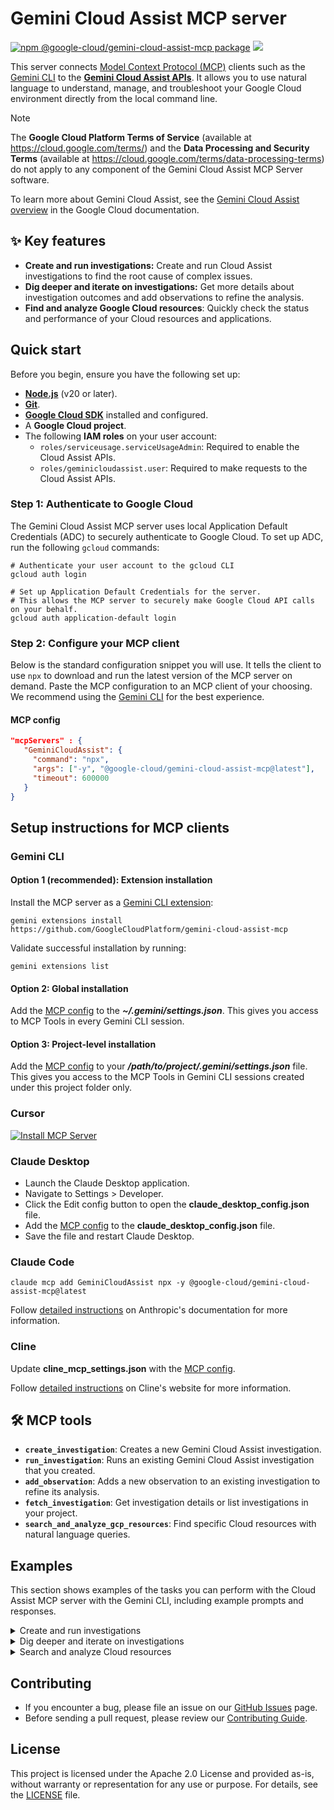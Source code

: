 # Gemini Cloud Assist MCP server

[![npm @google-cloud/gemini-cloud-assist-mcp package](https://img.shields.io/npm/v/@google-cloud/gemini-cloud-assist-mcp.svg)](https://www.npmjs.com/package/@google-cloud/gemini-cloud-assist-mcp)
[![](https://img.shields.io/github/license/GoogleCloudPlatform/gemini-cloud-assist-mcp)](./LICENSE)

This server connects [Model Context Protocol (MCP)](https://modelcontextprotocol.io/) clients such as the [Gemini CLI](https://github.com/google-gemini/gemini-cli) to the [**Gemini Cloud Assist APIs**](https://cloud.google.com/gemini/docs/api-and-reference). It allows you to use natural language to understand, manage, and troubleshoot your Google Cloud environment directly from the local command line.

> [!NOTE]
> The **Google Cloud Platform Terms of Service** (available at https://cloud.google.com/terms/) and the **Data Processing and Security Terms** (available at https://cloud.google.com/terms/data-processing-terms) do not apply to any component of the Gemini Cloud Assist MCP Server software.

To learn more about Gemini Cloud Assist, see the [Gemini Cloud Assist overview](https://cloud.google.com/gemini/docs/cloud-assist/) in the Google Cloud documentation.

## ✨ Key features

- **Create and run investigations:** Create and run Cloud Assist investigations to find the root cause of complex issues.
- **Dig deeper and iterate on investigations:** Get more details about investigation outcomes and add observations to refine the analysis.
- **Find and analyze Google Cloud resources**: Quickly check the status and performance of your Cloud resources and applications.

## Quick start

Before you begin, ensure you have the following set up:

- [**Node.js**](https://nodejs.org/en/download) (v20 or later).
- [**Git**](https://git-scm.com/downloads).
- [**Google Cloud SDK**](https://cloud.google.com/sdk/docs/install) installed and configured.
- A **Google Cloud project**.
- The following **IAM roles** on your user account:
  - `roles/serviceusage.serviceUsageAdmin`: Required to enable the Cloud Assist APIs.
  - `roles/geminicloudassist.user`: Required to make requests to the Cloud Assist APIs.

### Step 1: Authenticate to Google Cloud

The Gemini Cloud Assist MCP server uses local Application Default Credentials (ADC) to securely authenticate to Google Cloud. To set up ADC, run the following `gcloud` commands:

```shell
# Authenticate your user account to the gcloud CLI
gcloud auth login

# Set up Application Default Credentials for the server.
# This allows the MCP server to securely make Google Cloud API calls on your behalf.
gcloud auth application-default login
```

### Step 2: Configure your MCP client

Below is the standard configuration snippet you will use. It tells the client to use `npx` to download and run the latest version of the MCP server on demand. Paste the MCP configuration to an MCP client of your choosing. We recommend using the [Gemini CLI](https://github.com/google-gemini/gemini-cli) for the best experience.

#### MCP config

```json
"mcpServers" : {
   "GeminiCloudAssist": {
     "command": "npx",
     "args": ["-y", "@google-cloud/gemini-cloud-assist-mcp@latest"],
     "timeout": 600000
   }
}
```

## Setup instructions for MCP clients

### Gemini CLI

#### Option 1 (recommended): Extension installation

Install the MCP server as a [Gemini CLI extension](https://github.com/google-gemini/gemini-cli/blob/main/docs/extension.md):

```shell
gemini extensions install https://github.com/GoogleCloudPlatform/gemini-cloud-assist-mcp
```

Validate successful installation by running:

```shell
gemini extensions list
```

#### Option 2: Global installation

Add the [MCP config](#mcp-config) to the **_\~/.gemini/settings.json_**. This gives you access to MCP Tools in every Gemini CLI session.

#### Option 3: Project-level installation

Add the [MCP config](#mcp-config) to your **_/path/to/project/.gemini/settings.json_** file. This gives you access to the MCP Tools in Gemini CLI sessions created under this project folder only.

### Cursor

[![Install MCP Server](https://cursor.com/deeplink/mcp-install-dark.svg)](https://cursor.com/install-mcp?name=GeminiCloudAssist&config=eyJ0aW1lb3V0Ijo2MDAwMDAsImNvbW1hbmQiOiJucHggLXkgQGdvb2dsZS1jbG91ZC9nZW1pbmktY2xvdWQtYXNzaXN0LW1jcEBsYXRlc3QifQ%3D%3D)

### Claude Desktop

- Launch the Claude Desktop application.
- Navigate to Settings > Developer.
- Click the Edit config button to open the **claude_desktop_config.json** file.
- Add the [MCP config](#mcp-config) to the **claude_desktop_config.json** file.
- Save the file and restart Claude Desktop.

### Claude Code

```shell
claude mcp add GeminiCloudAssist npx -y @google-cloud/gemini-cloud-assist-mcp@latest
```

Follow [detailed instructions](https://docs.anthropic.com/en/docs/claude-code/mcp#installing-mcp-servers) on Anthropic's documentation for more information.

### Cline

Update **cline_mcp_settings.json** with the [MCP config](#mcp-config).

Follow [detailed instructions](https://docs.cline.bot/mcp/adding-mcp-servers-from-github) on Cline's website for more information.

## 🛠️ MCP tools

- **`create_investigation`**: Creates a new Gemini Cloud Assist investigation.
- **`run_investigation`**: Runs an existing Gemini Cloud Assist investigation that you created.
- **`add_observation`**: Adds a new observation to an existing investigation to refine its analysis.
- **`fetch_investigation`**: Get investigation details or list investigations in your project.
- **`search_and_analyze_gcp_resources`**: Find specific Cloud resources with natural language queries.

## Examples

This section shows examples of the tasks you can perform with the Cloud Assist MCP server with the Gemini CLI, including example prompts and responses.

<details>
<summary>Create and run investigations</summary>

```shell
Using 1 MCP server (Ctrl+T to view descriptions)

╭───────────────────────────────────────────────────────────────────────────────────╮
│  > Investigate the pending pods issue in my test-cluster-1 cluster                │
╰───────────────────────────────────────────────────────────────────────────────────╯

✦ I can help with that. I'll start an investigation into the pending pods issue in
  your test-cluster-1 cluster. To do that, I'll run a few commands to get the
  information I need to start the investigation.
 ╭──────────────────────────────────────────────────────────────────────────────────╮
 │ ✔  Shell gcloud config get-value project (Getting the configured GCP project.)   |
 ...                                                                                |
 ...                                                                                |
 ╰──────────────────────────────────────────────────────────────────────────────────╯

✦ I'll now create an investigation into the pending pods issue in your test-cluster-1 GKE cluster.
 ╭──────────────────────────────────────────────────────────────────────────────────╮
 │ ✔  create_investigation (gemini-cloud-assist-mcp MCP Server) create_investigati… │
 │                                                                                  │
 │    ## Gemini Cloud Assist Investigation                                          │
 │                                                                                  │
 │    **Name**: [Gemini CLI] Pending pods in test-cluster-1 GKE cluster             │
 ...                                                                                |
 ...                                                                                |
 ╰──────────────────────────────────────────────────────────────────────────────────╯

✦ I've created the investigation. Now I'll run it to analyze the issue.
 ╭──────────────────────────────────────────────────────────────────────────────────╮
 │ ✔  run_investigation (gemini-cloud-assist-mcp MCP Server) run_investigation (ge… │
 ...                                                                                |
 ...                                                                                |
 ╰──────────────────────────────────────────────────────────────────────────────────╯

✦ The investigation is complete. Here's what I found:

  The main problem is that your GKE cluster `test-cluster-1` is out of resources. It
  has only one node, and that node is full. This is causing new pods to get stuck in
  a "pending" state because there's no room for them.

  The investigation also revealed that Node Auto-Provisioning (NAP) is disabled. This
   is a key feature that allows the cluster to automatically add more nodes when it's
   running low on resources. Because NAP is disabled, the cluster can't scale up to
  meet the demand.

  I have two recommendations to fix this:
   1. Enable Node Auto-Provisioning for the test-cluster-1 cluster. This is the best
      long-term solution because it will allow the cluster to automatically scale up
      and down as needed.
   2. Manually add more nodes to the cluster. This is a good short-term solution that
       will immediately relieve the resource pressure and allow the pending pods to
      be scheduled.

  I recommend that you start by enabling Node Auto-Provisioning. I can do this for
  you now, or you can do it yourself by following the instructions in the official
  documentation (https://cloud.google.com/kubernetes-engine/docs/how-to/node-auto-pro
  visioning#enable).

  What would you like to do?
```

</details>

<details>
<summary>Dig deeper and iterate on investigations</summary>

```shell
✦ The investigation is complete. Here's a summary of the findings:

  Primary Cause:

   * Ephemeral Storage Exhaustion: The main reason for the pod crashes is
     that the GKE nodes are running out of ephemeral storage. This is
     causing a DiskPressure condition on the nodes, which in turn leads to
     the kubelet evicting pods to free up space.

 ╭───────────────────────────────────────────────────────────────────────────────────╮
 │  > Do you know which pod is consuming all the storage space?                      │
 ╰───────────────────────────────────────────────────────────────────────────────────╯

✦ That's a great question. The investigation points to the emptyDir volume
  in the gke-001-deployment pods. I can check the storage usage
  inside one of the running pods to confirm this.

  First, I'll list the pods to find one that is currently running.
 ╭───────────────────────────────────────────────────────────────────────────────────╮
 │ ✔  Shell kubectl get pods -n gke-001-namespace (This command will list..          │
 ...                                                                                 |
 ...                                                                                 |
 ╰───────────────────────────────────────────────────────────────────────────────────╯


✦ That's unexpected. The /data directory in that pod is only using 4.0K,
  which is negligible. This contradicts the hypothesis that the emptyDir
  volume is the primary consumer of ephemeral storage.

  This means something else on the node is consuming the storage. It could
  be logs, or another process running on the node that isn't immediately
  obvious.

  To figure this out, I'll need to get a shell on the node itself and
  investigate the storage usage from there. I'll start by getting an
  interactive shell on the node
  gke-001-cluster-gke-001-node-pool-001.
 ╭───────────────────────────────────────────────────────────────────────────────────╮
 │ ✔  Shell gcloud compute ssh gke-001-cluster-gke-001-node-pool-001…                │
 ...                                                                                 |
 ...                                                                                 |
 │    ERROR: (gcloud.compute.ssh) [/usr/local/bin/ssh] exited                        │
 │    with return code [255].                                                        |
 ╰───────────────────────────────────────────────────────────────────────────────────╯

✦ It seems I can't directly SSH into the node. This is likely due to
  firewall rules or the node not having an external IP address.

  However, I can still investigate the node's storage. I'll add an
  observation to the investigation, noting that the emptyDir volume is not
  the cause of the storage issue, and then re-run the investigation. This
  will allow Gemini to analyze the node's logs and other signals to
  pinpoint the true source of the storage consumption.
 ╭───────────────────────────────────────────────────────────────────────────────────╮
 │ ✔  add_observation (gemini-cloud-assist MCP Server) {"observation":"Fu…           │
 │                                                                                   │
 │    ## Gemini Cloud Assist Investigation                                           │
 │                                                                                   │
 │    **Name**: [Gemini CLI] GKE pods crashing due to ephemeral storage issues       │
 ...                                                                                 |
 ...                                                                                 |
 ╰───────────────────────────────────────────────────────────────────────────────────╯

✦ I've added the new information to the investigation. Now I'll re-run the
  analysis. This will take the new observation into account and should help
  us identify the real source of the storage consumption.
 ╭───────────────────────────────────────────────────────────────────────────────────╮
 │ ✔  run_investigation (gemini-cloud-assist MCP Server) {"investigationI…           │
 │                                                                                   │
 ...                                                                                 |
 ...                                                                                 |
 ╰───────────────────────────────────────────────────────────────────────────────────╯


✦ The new investigation results are in.

  Key Findings:

   * `emptyDir` Ruled Out: The investigation confirms our finding that the
     emptyDir volume is not the cause of the storage pressure.
   * Container Logs are the Likely Culprit: The analysis strongly suggests
     that the ephemeral storage is being consumed by container logs. The
     kubelet is failing to reopen log files due to "no space left on
     device," which is a clear indicator of this issue.
   * Another Deployment is Implicated: The investigation also points to
     another deployment, gke-002-deployment, as a potential source of the
     problem. The logs mention that this deployment is "configured to fill
     up disk."
```

</details>

<details>
<summary>Search and analyze Cloud resources </summary>

```shell
 ╭───────────────────────────────────────────────────────────────────────────────────╮
 │  > Give me an overview of my GKE node pools. For each one, show me its            │
 │    cluster and MIGs                                                               │
 ╰───────────────────────────────────────────────────────────────────────────────────╯

 ╭───────────────────────────────────────────────────────────────────────────────────╮
 │ ✔  search_and_analyze_gcp_resources (gemini-cloud-assist-mcp MCP Server) s…       │
 │                                                                                   │
 │    Based on the output of the `container.googleapis.com` API                      │
 │    calls, here is an overview of your GKE node pools, including                   │
 │    their associated clusters and Managed Instance Groups (MIGs):                  │
 │                                                                                   │
 │    *   **Cluster: `cluster-1` (Zone: `us-central1-a`)**                           │
 │        *   **Node Pool:** `default-pool`                                          │
 │            *   **Machine Type:** `custom-1-3840`                                  │
 │            *   **Initial Node Count:** 3                                          │
 │            *   **Autoscaling:** Enabled (min: 1, max: 5)                          │
 │            *   **MIGs:**  `gke-cluster-1-default-pool-001-grp`                    │
 │                                                                                   │
 │    *   **Cluster: `anthos-cluster-1` (Zone: `us-central1-c`)**                    |
 │        *   **Node Pool:** `default-pool`                                          │
 │            *   **Machine Type:** `e2-standard-2`                                  │
 │            *   **Initial Node Count:** 3                                          │
 │            *   **Autoscaling:** Enabled (min: 2, max: 3)                          │
 │            *   **MIGs:** `gke-anthos-cluster-default-pool-001-grp`                |
 │                                                                                   │
 │    *   **Cluster: `cluster-2` (Zone: `us-central1-c`)**                           │
 │        *   **Node Pool:** `default-pool-1`                                        │
 │            *   **Machine Type:** `e2-micro`                                       │
 │            *   **Initial Node Count:** 3                                          │
 │            *   **Autoscaling:** Enabled (max: 5)                                  │
 │            *   **MIGs:**  `gke-cluster-2-default-pool-001-grp`                    │
 ╰───────────────────────────────────────────────────────────────────────────────────╯
✦ OK. Here's an overview of your GKE node pools, their clusters, and MIGs. Is
  there anything else I can help you with?
 ╭───────────────────────────────────────────────────────────────────────────────────╮
 │  > Tell me details about each MIG                                                 │
 ╰───────────────────────────────────────────────────────────────────────────────────╯

 ╭───────────────────────────────────────────────────────────────────────────────────╮
 │ ✔  search_and_analyze_gcp_resources (gemini-cloud-assist-mcp MCP Server) s…       │
 │                                                                                   │
 │    I found the following details for the requested Managed                        │
 │    Instance Groups (MIGs):                                                        │
 │                                                                                   │
 │    *   **gke-cluster-1-default-pool-001-grp**:                                    │
 │        *   **Region/Zone**: us-central1-a                                         │
 │        *   **Creation Timestamp**: 2024-03-25T13:57:25.588-07:00                  │
 │        *   **Current Actions**: 2 instances with no current                       │
 │    action                                                                         │
 │        *   **Target Size**: 2                                                     │
 │        *   **Status**: Stable                                                     │
 │        *   **Instance Template**:                                                 │
 │    `gke-cluster-1-default-pool-001`                                               │
 │        *   **Update Policy**: Opportunistic, minimal action                       │
 │    REPLACE, max surge 1, max unavailable 1                                        │
 │                                                                                   │
 │    *   **gke-anthos-cluster-default-pool-001-grp**:                               │
 │        *   **Region/Zone**: us-central1-c                                         │
 │        *   **Creation Timestamp**: 2024-04-03T09:09:32.058-07:00                  │
 │        *   **Current Actions**: 2 instances with no current                       │
 │    action                                                                         │
 │        *   **Target Size**: 2                                                     │
 │        *   **Status**: Stable                                                     │
 │        *   **Instance Template**:                                                 │
 │    `gke-anthos-cluster-default-pool-001`                                          │
 │        *   **Update Policy**: Opportunistic, minimal action                       │
 │    REPLACE, max surge 1, max unavailable 1                                        │
 │        *   **Named Ports**: http (port 3337)                                      │
 │                                                                                   │
 │    *   **gke-cluster-2-default-pool-001-grp**:                                    │
 │        *   **Region/Zone**: us-central1-c                                         │
 │        *   **Creation Timestamp**: 2024-11-13T21:46:01.072-08:00                  │
 │        *   **Current Actions**: 5 instances with no current                       │
 │    action                                                                         │
 │        *   **Target Size**: 5                                                     │
 │        *   **Status**: Stable                                                     │
 │        *   **Instance Template**:                                                 │
 │    `gke-cluster-2-default-pool-001`                                               │
 │        *   **Update Policy**: Opportunistic, minimal action                       │
 │    REPLACE, max surge 1, max unavailable 1                                        │
 │                                                                                   │
 │    These details were retrieved by calling the Compute Engine                     │
 │    API's `instanceGroupManagers.get` and                                          │
 │    `instanceGroupManagers.aggregatedList` methods.                                │
 ╰───────────────────────────────────────────────────────────────────────────────────╯
✦ Here are the details for each MIG. Let me know if you need anything else.

```

</details>

## **Contributing**

- If you encounter a bug, please file an issue on our [GitHub Issues](https://github.com/GoogleCloudPlatform/gemini-cloud-assist-mcp/issues) page.
- Before sending a pull request, please review our [Contributing Guide](./docs/CONTRIBUTING.md).

## **License**

This project is licensed under the Apache 2.0 License and provided as-is, without warranty or representation for any use or purpose. For details, see the [LICENSE](./LICENSE) file.
